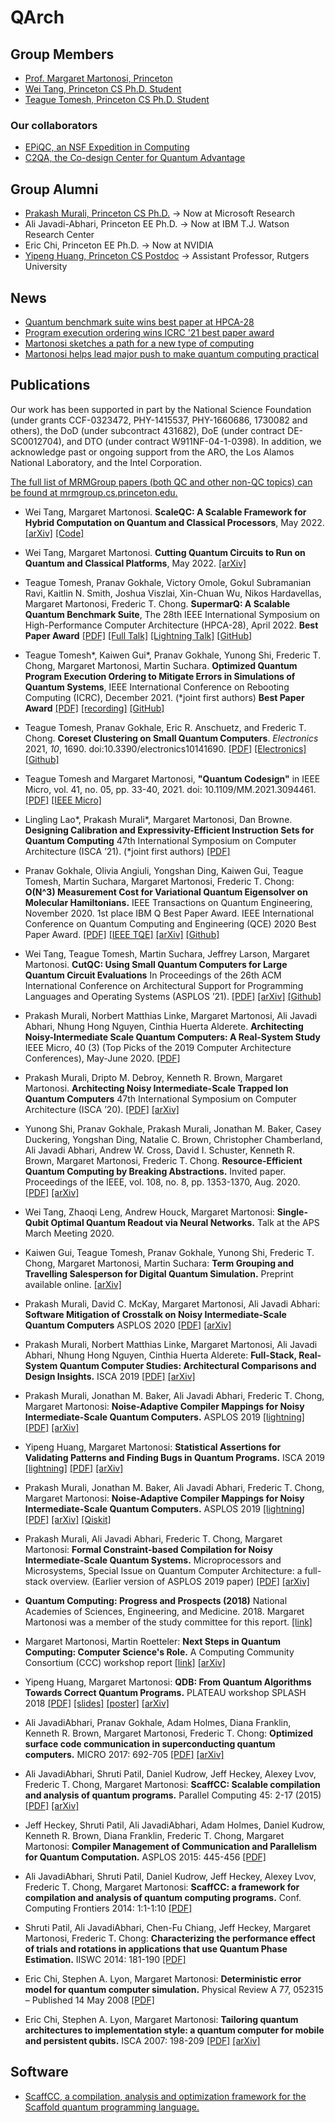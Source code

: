 # QArch

## Group Members

- [Prof. Margaret Martonosi, Princeton](http://www.princeton.edu/~mrm/)
- [Wei Tang, Princeton CS Ph.D. Student](https://www.wtang.page)
- [Teague Tomesh, Princeton CS Ph.D. Student](https://www.cs.princeton.edu/~ttomesh/)

### Our collaborators
- [EPiQC, an NSF Expedition in Computing](https://www.epiqc.cs.uchicago.edu/)
- [C2QA, the Co-design Center for Quantum Advantage](https://www.bnl.gov/quantumcenter/)

## Group Alumni

- [Prakash Murali, Princeton CS Ph.D.](https://prakashmurali.bitbucket.io) -> Now at Microsoft Research
- Ali Javadi-Abhari, Princeton EE Ph.D. -> Now at IBM T.J. Watson Research Center
- Eric Chi, Princeton EE Ph.D. -> Now at NVIDIA
- [Yipeng Huang, Princeton CS Postdoc](https://yipenghuang.com/) -> Assistant Professor, Rutgers University

## News

- [Quantum benchmark suite wins best paper at HPCA-28](https://cs.uchicago.edu/news/super-tech-epiqc-research-informs-new-suite-of-benchmarks-for-quantum-computers/)
- [Program execution ordering wins ICRC '21 best paper award](https://www.anl.gov/mcs/article/researchers-win-best-paper-award-for-novel-quantum-computing-strategy)
- [Martonosi sketches a path for a new type of computing](https://www.princeton.edu/news/2017/11/14/martonosi-sketches-path-new-type-computing)
- [Martonosi helps lead major push to make quantum computing practical](https://www.princeton.edu/news/2018/02/28/martonosi-helps-lead-major-push-make-quantum-computing-practical)

## Publications

Our work has been supported in part by the National Science Foundation (under grants CCF-0323472, PHY-1415537, PHY-1660686, 1730082 and others), the DoD (under subcontract 431682), DoE (under contract DE-SC0012704), and DTO (under contract W911NF-04-1-0398). In addition, we acknowledge past or ongoing support from the ARO, the Los Alamos National Laboratory, and the Intel Corporation.

[The full list of MRMGroup papers (both QC and other non-QC topics) can be found at mrmgroup.cs.princeton.edu.](http://mrmgroup.cs.princeton.edu/)

- Wei Tang, Margaret Martonosi.
**ScaleQC: A Scalable Framework for Hybrid Computation on Quantum and Classical Processors**,
May 2022.
[[arXiv]](https://arxiv.org/abs/2207.00933)
[[Code]](https://doi.org/10.5281/zenodo.6421908)

- Wei Tang, Margaret Martonosi.
**Cutting Quantum Circuits to Run on Quantum and Classical Platforms**,
May 2022.
[[arXiv]](https://arxiv.org/abs/2205.05836)

- Teague Tomesh, Pranav Gokhale, Victory Omole, Gokul Subramanian Ravi, Kaitlin N. Smith, Joshua Viszlai, Xin-Chuan Wu, Nikos Hardavellas, Margaret Martonosi, Frederic T. Chong.
**SupermarQ: A Scalable Quantum Benchmark Suite**,
The 28th IEEE International Symposium on High-Performance Computer Architecture (HPCA-28), April 2022.
**Best Paper Award**
[[PDF]](https://quantumarchitectureprinceton.github.io/publications/tomesh-supermarq.pdf)
[[Full Talk]](https://drive.google.com/file/d/1AlW6e6LhwLeODEvb583TAcz_GUlVZMsN/view?usp=sharing)
[[Lightning Talk]](https://drive.google.com/file/d/1iurzNRr_jzxjGBjHr3pGQ0KkJnubDVA1/view?usp=sharing)
[[GitHub]](https://github.com/SupertechLabs/SupermarQ)

- Teague Tomesh*, Kaiwen Gui*, Pranav Gokhale, Yunong Shi, Frederic T. Chong, Margaret Martonosi, Martin Suchara.
**Optimized Quantum Program Execution Ordering to Mitigate Errors in Simulations of Quantum Systems**,
IEEE International Conference on Rebooting Computing (ICRC), December 2021. (*joint first authors)
**Best Paper Award**
[[PDF]](https://quantumarchitectureprinceton.github.io/publications/tomesh-term-grouping.pdf)
[[recording]](https://drive.google.com/file/d/1SXROxXpP1WVrEja6kP9RPcBdFFNeBfaI/view?usp=sharing)
[[GitHub]](https://github.com/teaguetomesh/dqs-term-grouping)



- Teague Tomesh, Pranav Gokhale, Eric R. Anschuetz, and Frederic T. Chong. **Coreset Clustering on Small Quantum Computers**. *Electronics* 2021, *10*, 1690. doi:10.3390/electronics10141690.
[[PDF]](https://quantumarchitectureprinceton.github.io/publications/teague-coreset-clustering.pdf)
[[Electronics]](https://www.mdpi.com/2079-9292/10/14/1690/htm)
[[Github]](https://github.com/teaguetomesh/coresets)

- Teague Tomesh and Margaret Martonosi, **"Quantum Codesign"** in IEEE Micro, vol. 41, no. 05, pp. 33-40, 2021. doi: 10.1109/MM.2021.3094461.
[[PDF]](https://mrmgroup.cs.princeton.edu/papers/IEEEMicro_QuantumCodesign.pdf)
[[IEEE Micro]](https://www.computer.org/csdl/magazine/mi/2021/05/09472953/1uUtKyNyXCw)

- Lingling Lao*, Prakash Murali*, Margaret Martonosi, Dan Browne. 
**Designing Calibration and Expressivity-Efficient Instruction Sets for Quantum Computing**
47th International Symposium on Computer Architecture (ISCA ’21). (*joint first authors)
 [[PDF]](https://mrmgroup.cs.princeton.edu/papers/pmurali-isca21.pdf)

- Pranav Gokhale, Olivia Angiuli, Yongshan Ding, Kaiwen Gui, Teague Tomesh, Martin Suchara, Margaret Martonosi, Frederic T. Chong:
**O(N^3) Measurement Cost for Variational Quantum Eigensolver on Molecular Hamiltonians.**
IEEE Transactions on Quantum Engineering, November 2020. 1st place IBM Q Best Paper Award. IEEE International Conference on Quantum Computing and Engineering (QCE) 2020 Best Paper Award.
[[PDF]](https://mrmgroup.cs.princeton.edu/papers/IEEE_TQE_VQEMeasurementReduction.pdf)
[[IEEE TQE]](https://ieeexplore.ieee.org/document/9248636)
[[arXiv]](https://arxiv.org/abs/1907.13623)
[[Github]](https://github.com/teaguetomesh/vqe-term-grouping)

- Wei Tang, Teague Tomesh, Martin Suchara, Jeffrey Larson, Margaret Martonosi.
**CutQC: Using Small Quantum Computers for Large Quantum Circuit Evaluations**
In Proceedings of the 26th ACM International Conference on Architectural Support for Programming Languages and Operating Systems (ASPLOS ’21).
[[PDF]](https://mrmgroup.cs.princeton.edu/papers/CutQC_ASPLOS2021.pdf)
[[arXiv]](https://arxiv.org/abs/2012.02333)
[[Github]](https://github.com/weiT1993/CutQC)

- Prakash Murali, Norbert Matthias Linke, Margaret Martonosi, Ali Javadi Abhari, Nhung Hong Nguyen, Cinthia Huerta Alderete. **Architecting Noisy-Intermediate Scale Quantum Computers: A Real-System Study** 
IEEE Micro, 40 (3) (Top Picks of the 2019 Computer Architecture Conferences), May-June 2020. 
[[PDF]](https://mrmgroup.cs.princeton.edu/papers/pmurali-toppicks20.pdf) 

- Prakash Murali, Dripto M. Debroy, Kenneth R. Brown, Margaret Martonosi. 
**Architecting Noisy Intermediate-Scale Trapped Ion Quantum Computers**
47th International Symposium on Computer Architecture (ISCA ’20). 
[[PDF]](https://mrmgroup.cs.princeton.edu/papers/pmurali-isca20.pdf) 
[[arXiv]](https://arxiv.org/abs/2004.04706)

- Yunong Shi, Pranav Gokhale, Prakash Murali, Jonathan M. Baker, Casey Duckering, Yongshan Ding, Natalie C. Brown, Christopher Chamberland, Ali Javadi Abhari, Andrew W. Cross, David I. Schuster, Kenneth R. Brown, Margaret Martonosi, Frederic T. Chong.
**Resource-Efficient Quantum Computing by Breaking Abstractions.**
Invited paper. Proceedings of the IEEE, vol. 108, no. 8, pp. 1353-1370, Aug. 2020.
[[PDF]](https://mrmgroup.cs.princeton.edu/papers/pieee2020.pdf)
[[arXiv]](https://arxiv.org/abs/2011.00028) 

- Wei Tang, Zhaoqi Leng, Andrew Houck, Margaret Martonosi:
**Single-Qubit Optimal Quantum Readout via Neural Networks.**
Talk at the APS March Meeting 2020.

- Kaiwen Gui, Teague Tomesh, Pranav Gokhale, Yunong Shi, Frederic T. Chong, Margaret Martonosi, Martin Suchara:
**Term Grouping and Travelling Salesperson for Digital Quantum Simulation.**
Preprint available online.
[[arXiv]](https://arxiv.org/abs/2001.05983)

- Prakash Murali, David C. McKay, Margaret Martonosi, Ali Javadi Abhari:
**Software Mitigation of Crosstalk on Noisy Intermediate-Scale Quantum Computers**
ASPLOS 2020
[[PDF]](https://mrmgroup.cs.princeton.edu/papers/pmurali-asplos20.pdf)
[[arXiv]](https://arxiv.org/abs/2001.02826)

- Prakash Murali, Norbert Matthias Linke, Margaret Martonosi, Ali Javadi Abhari, Nhung Hong Nguyen, Cinthia Huerta Alderete:
**Full-Stack, Real-System Quantum Computer Studies: Architectural Comparisons and Design Insights.**
ISCA 2019
[[PDF]](https://mrmgroup.cs.princeton.edu/papers/triq_ISCA2019.pdf)
[[arXiv]](https://arxiv.org/abs/1905.11349)

- Prakash Murali, Jonathan M. Baker, Ali Javadi Abhari, Frederic T. Chong, Margaret Martonosi:
**Noise-Adaptive Compiler Mappings for Noisy Intermediate-Scale Quantum Computers.**
ASPLOS 2019
[[lightning]](https://www.youtube.com/watch?v=4RlOaxYPkX8&feature=youtu.be)
[[PDF]](https://quantumarchitectureprinceton.github.io/publications/1901.11054.pdf)
[[arXiv]](https://arxiv.org/abs/1901.11054)

- Yipeng Huang, Margaret Martonosi:
**Statistical Assertions for Validating Patterns and Finding Bugs in Quantum Programs.**
ISCA 2019
[[lightning]](https://spark.adobe.com/video/zkWQ7XB9e1vkw)
[[PDF]](https://quantumarchitectureprinceton.github.io/publications/statistical-assertions.pdf)
[[arXiv]](https://arxiv.org/abs/1905.09721)

- Prakash Murali, Jonathan M. Baker, Ali Javadi Abhari, Frederic T. Chong, Margaret Martonosi:
**Noise-Adaptive Compiler Mappings for Noisy Intermediate-Scale Quantum Computers.**
ASPLOS 2019
[[lightning]](https://www.youtube.com/watch?v=4RlOaxYPkX8&feature=youtu.be)
[[PDF]](https://quantumarchitectureprinceton.github.io/publications/1901.11054.pdf)
[[arXiv]](https://arxiv.org/abs/1901.11054)
[[Qiskit]](https://qiskit.org/documentation/stubs/qiskit.transpiler.passes.NoiseAdaptiveLayout.html?highlight=noiseadaptive#qiskit.transpiler.passes.NoiseAdaptiveLayout)

- Prakash Murali, Ali Javadi Abhari, Frederic T. Chong, Margaret Martonosi:
**Formal Constraint-based Compilation for Noisy Intermediate-Scale Quantum Systems.**
Microprocessors and Microsystems, Special Issue on Quantum Computer Architecture: a full-stack overview.
(Earlier version of ASPLOS 2019 paper)
[[PDF]](https://quantumarchitectureprinceton.github.io/publications/1903.03276.pdf)
[[arXiv]](https://arxiv.org/abs/1903.03276)

- **Quantum Computing: Progress and Prospects (2018)**
National Academies of Sciences, Engineering, and Medicine. 2018.
Margaret Martonosi was a member of the study committee for this report.
[[link]](https://doi.org/10.17226/25196)

- Margaret Martonosi, Martin Roetteler:
**Next Steps in Quantum Computing: Computer Science's Role.**
A Computing Community Consortium (CCC) workshop report
[[link]](https://cra.org/ccc/events/quantum-computing/)
[[arXiv]](https://arxiv.org/abs/1903.10541)

- Yipeng Huang, Margaret Martonosi:
**QDB: From Quantum Algorithms Towards Correct Quantum Programs.**
PLATEAU workshop SPLASH 2018
[[PDF]](https://quantumarchitectureprinceton.github.io/publications/QDB-quantum-algorithms.pdf)
[[slides]](https://quantumarchitectureprinceton.github.io/slides/qdb_plateau.pdf)
[[poster]](https://quantumarchitectureprinceton.github.io/posters/qdb_plateau_poster.pdf)
[[arXiv]](https://arxiv.org/abs/1811.05447)

- Ali JavadiAbhari, Pranav Gokhale, Adam Holmes, Diana Franklin, Kenneth R. Brown, Margaret Martonosi, Frederic T. Chong:
**Optimized surface code communication in superconducting quantum computers.**
MICRO 2017: 692-705
[[PDF]](https://quantumarchitectureprinceton.github.io/publications/p692-javadi-abhari.pdf)
[[arXiv]](https://arxiv.org/abs/1708.09283)

- Ali JavadiAbhari, Shruti Patil, Daniel Kudrow, Jeff Heckey, Alexey Lvov, Frederic T. Chong, Margaret Martonosi:
**ScaffCC: Scalable compilation and analysis of quantum programs.**
Parallel Computing 45: 2-17 (2015)
[[PDF]](https://quantumarchitectureprinceton.github.io/publications/1507.01902.pdf)
[[arXiv]](https://arxiv.org/abs/1507.01902)

- Jeff Heckey, Shruti Patil, Ali JavadiAbhari, Adam Holmes, Daniel Kudrow, Kenneth R. Brown, Diana Franklin, Frederic T. Chong, Margaret Martonosi:
**Compiler Management of Communication and Parallelism for Quantum Computation.**
ASPLOS 2015: 445-456
[[PDF]](https://quantumarchitectureprinceton.github.io/publications/p445-heckey.pdf)

- Ali JavadiAbhari, Shruti Patil, Daniel Kudrow, Jeff Heckey, Alexey Lvov, Frederic T. Chong, Margaret Martonosi:
**ScaffCC: a framework for compilation and analysis of quantum computing programs.**
Conf. Computing Frontiers 2014: 1:1-1:10
[[PDF]](https://quantumarchitectureprinceton.github.io/publications/a1-javadiabhari.pdf)

- Shruti Patil, Ali JavadiAbhari, Chen-Fu Chiang, Jeff Heckey, Margaret Martonosi, Frederic T. Chong:
**Characterizing the performance effect of trials and rotations in applications that use Quantum Phase Estimation.**
IISWC 2014: 181-190
[[PDF]](https://quantumarchitectureprinceton.github.io/publications/06983057.pdf)

- Eric Chi, Stephen A. Lyon, Margaret Martonosi:
**Deterministic error model for quantum computer simulation.**
Physical Review A 77, 052315 – Published 14 May 2008
[[PDF]](https://quantumarchitectureprinceton.github.io/publications/PhysRevA.77.052315.pdf)

- Eric Chi, Stephen A. Lyon, Margaret Martonosi:
**Tailoring quantum architectures to implementation style: a quantum computer for mobile and persistent qubits.**
ISCA 2007: 198-209
[[PDF]](https://quantumarchitectureprinceton.github.io/publications/p198-chi.pdf)
[[arXiv]](https://arxiv.org/abs/0801.0094)

## Software

- [ScaffCC, a compilation, analysis and optimization framework for the Scaffold quantum programming language.](https://github.com/epiqc/ScaffCC)
